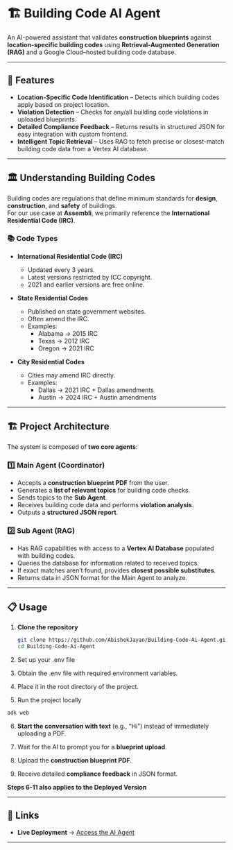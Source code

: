 # 🏗️ Building Code AI Agent

An AI-powered assistant that validates **construction blueprints** against **location-specific building codes** using **Retrieval-Augmented Generation (RAG)** and a Google Cloud–hosted building code database.

---

## 🚀 Features

- **Location-Specific Code Identification** – Detects which building codes apply based on project location.
- **Violation Detection** – Checks for any/all building code violations in uploaded blueprints.
- **Detailed Compliance Feedback** – Returns results in structured JSON for easy integration with custom frontend.
- **Intelligent Topic Retrieval** – Uses RAG to fetch precise or closest-match building code data from a Vertex AI database.

---

## 🏛️ Understanding Building Codes

Building codes are regulations that define minimum standards for **design**, **construction**, and **safety** of buildings.  
For our use case at **Assembli**, we primarily reference the **International Residential Code (IRC)**.

### 📚 Code Types
- **International Residential Code (IRC)**
  - Updated every 3 years.
  - Latest versions restricted by ICC copyright.
  - 2021 and earlier versions are free online.

- **State Residential Codes**
  - Published on state government websites.
  - Often amend the IRC.
  - Examples:
    - Alabama → 2015 IRC  
    - Texas → 2012 IRC  
    - Oregon → 2021 IRC  

- **City Residential Codes**
  - Cities may amend IRC directly.
  - Examples:
    - Dallas → 2021 IRC + Dallas amendments  
    - Austin → 2024 IRC + Austin amendments  

---

## 🏗️ Project Architecture

The system is composed of **two core agents**:

### 1️⃣ Main Agent (Coordinator)
- Accepts a **construction blueprint PDF** from the user.  
- Generates a **list of relevant topics** for building code checks.  
- Sends topics to the **Sub Agent**.  
- Receives building code data and performs **violation analysis**.  
- Outputs a **structured JSON report**.

### 2️⃣ Sub Agent (RAG)
- Has RAG capabilities with access to a **Vertex AI Database** populated with building codes.  
- Queries the database for information related to received topics.  
- If exact matches aren’t found, provides **closest possible substitutes**.  
- Returns data in JSON format for the Main Agent to analyze.

---

## 📋 Usage
1. **Clone the repository**  
   ```bash
   git clone https://github.com/AbishekJayan/Building-Code-Ai-Agent.git
   cd Building-Code-Ai-Agent
   ```
2. Set up your .env file

3. Obtain the .env file with required environment variables.

4. Place it in the root directory of the project.

5. Run the project locally

```bash
adk web
```

6. **Start the conversation with text** (e.g., “Hi”) instead of immediately uploading a PDF.  

7. Wait for the AI to prompt you for a **blueprint upload**.
   
9. Upload the **construction blueprint PDF**.
    
11. Receive detailed **compliance feedback** in JSON format.

**Steps 6-11 also applies to the Deployed Version**

---

## 🔗 Links

- **Live Deployment** → [Access the AI Agent](https://building-code-agent-service-113465644709.us-central1.run.app/dev-ui/)

---
